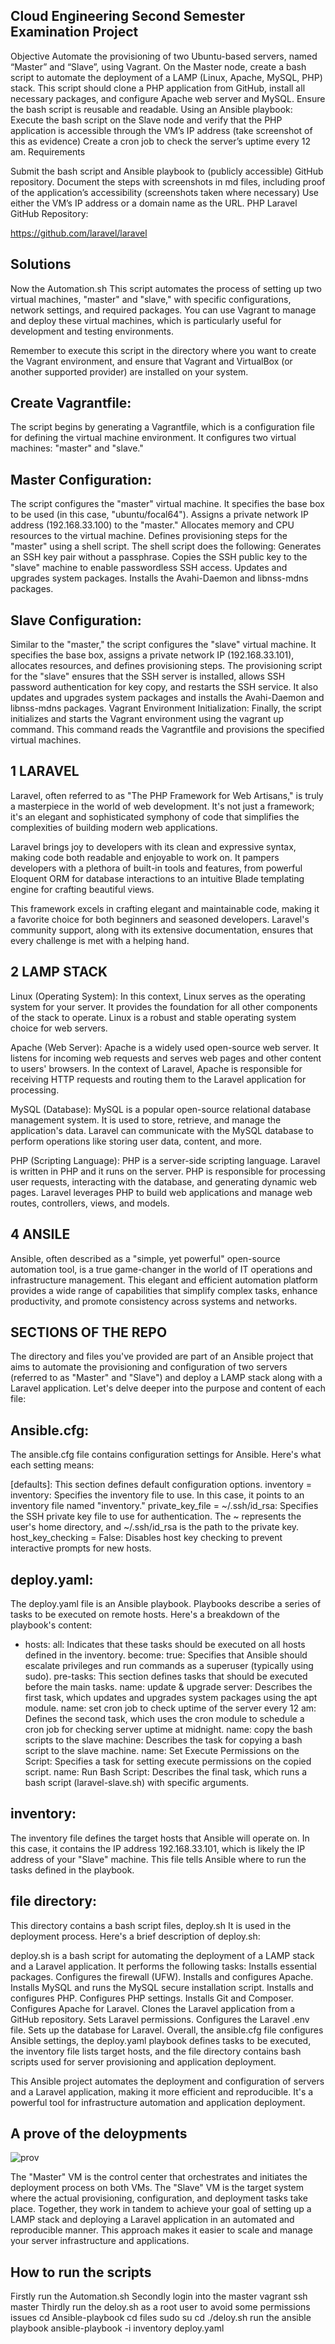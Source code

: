 ##  Cloud Engineering Second Semester Examination Project


Objective
Automate the provisioning of two Ubuntu-based servers, named “Master” and “Slave”, using Vagrant.
On the Master node, create a bash script to automate the deployment of a LAMP (Linux, Apache, MySQL, PHP) stack.
This script should clone a PHP application from GitHub, install all necessary packages, and configure Apache web server and MySQL. 
Ensure the bash script is reusable and readable.
Using an Ansible playbook:
Execute the bash script on the Slave node and verify that the PHP application is accessible through the VM’s IP address (take screenshot of this as evidence)
Create a cron job to check the server’s uptime every 12 am.
Requirements

Submit the bash script and Ansible playbook to (publicly accessible) GitHub repository.
Document the steps with screenshots in md files, including proof of the application’s accessibility (screenshots taken where necessary)
Use either the VM’s IP address or a domain name as the URL.
PHP Laravel GitHub Repository:

https://github.com/laravel/laravel

## Solutions
Now the Automation.sh 
This script automates the process of setting up two virtual machines, "master" and "slave," with specific configurations, network settings, and required packages. You can use Vagrant to manage and deploy these virtual machines, which is particularly useful for development and testing environments.

Remember to execute this script in the directory where you want to create the Vagrant environment, and ensure that Vagrant and VirtualBox (or another supported provider) are installed on your system.
## Create Vagrantfile:
The script begins by generating a Vagrantfile, which is a configuration file for defining the virtual machine environment. It configures two virtual machines: "master" and "slave."

## Master Configuration:

The script configures the "master" virtual machine.
It specifies the base box to be used (in this case, "ubuntu/focal64").
Assigns a private network IP address (192.168.33.100) to the "master."
Allocates memory and CPU resources to the virtual machine.
Defines provisioning steps for the "master" using a shell script. The shell script does the following:
Generates an SSH key pair without a passphrase.
Copies the SSH public key to the "slave" machine to enable passwordless SSH access.
Updates and upgrades system packages.
Installs the Avahi-Daemon and libnss-mdns packages.

## Slave Configuration:

Similar to the "master," the script configures the "slave" virtual machine.
It specifies the base box, assigns a private network IP (192.168.33.101), allocates resources, and defines provisioning steps.
The provisioning script for the "slave" ensures that the SSH server is installed, allows SSH password authentication for key copy, and restarts the SSH service.
It also updates and upgrades system packages and installs the Avahi-Daemon and libnss-mdns packages.
Vagrant Environment Initialization:
Finally, the script initializes and starts the Vagrant environment using the vagrant up command. This command reads the Vagrantfile and provisions the specified virtual machines. 

 ## 1 LARAVEL
Laravel, often referred to as "The PHP Framework for Web Artisans," is truly a masterpiece in the world of web development. It's not just a framework; it's an elegant and sophisticated symphony of code that simplifies the complexities of building modern web applications.

Laravel brings joy to developers with its clean and expressive syntax, making code both readable and enjoyable to work on. It pampers developers with a plethora of built-in tools and features, from powerful Eloquent ORM for database interactions to an intuitive Blade templating engine for crafting beautiful views.

This framework excels in crafting elegant and maintainable code, making it a favorite choice for both beginners and seasoned developers. Laravel's community support, along with its extensive documentation, ensures that every challenge is met with a helping hand.

 ## 2 LAMP STACK
 
Linux (Operating System): In this context, Linux serves as the operating system for your server. It provides the foundation for all other components of the stack to operate. Linux is a robust and stable operating system choice for web servers.

Apache (Web Server): Apache is a widely used open-source web server. It listens for incoming web requests and serves web pages and other content to users' browsers. In the context of Laravel, Apache is responsible for receiving HTTP requests and routing them to the Laravel application for processing.

MySQL (Database): MySQL is a popular open-source relational database management system. It is used to store, retrieve, and manage the application's data. Laravel can communicate with the MySQL database to perform operations like storing user data, content, and more.

PHP (Scripting Language): PHP is a server-side scripting language. Laravel is written in PHP and it runs on the server. PHP is responsible for processing user requests, interacting with the database, and generating dynamic web pages. Laravel leverages PHP to build web applications and manage web routes, controllers, views, and models.

## 4 ANSILE
Ansible, often described as a "simple, yet powerful" open-source automation tool, is a true game-changer in the world of IT operations and infrastructure management. This elegant and efficient automation platform provides a wide range of capabilities that simplify complex tasks, enhance productivity, and promote consistency across systems and networks.


## SECTIONS OF THE REPO
The directory and files you've provided are part of an Ansible project that aims to automate the provisioning and configuration of two servers (referred to as "Master" and "Slave") and deploy a LAMP stack along with a Laravel application. Let's delve deeper into the purpose and content of each file:

## Ansible.cfg:
The ansible.cfg file contains configuration settings for Ansible. Here's what each setting means:

[defaults]: This section defines default configuration options.
inventory = inventory: Specifies the inventory file to use. In this case, it points to an inventory file named "inventory."
private_key_file = ~/.ssh/id_rsa: Specifies the SSH private key file to use for authentication. The ~ represents the user's home directory, and ~/.ssh/id_rsa is the path to the private key.
host_key_checking = False: Disables host key checking to prevent interactive prompts for new hosts.

## deploy.yaml:
The deploy.yaml file is an Ansible playbook. Playbooks describe a series of tasks to be executed on remote hosts. Here's a breakdown of the playbook's content:

- hosts: all: Indicates that these tasks should be executed on all hosts defined in the inventory.
become: true: Specifies that Ansible should escalate privileges and run commands as a superuser (typically using sudo).
pre-tasks: This section defines tasks that should be executed before the main tasks.
name: update & upgrade server: Describes the first task, which updates and upgrades system packages using the apt module.
name: set cron job to check uptime of the server every 12 am: Defines the second task, which uses the cron module to schedule a cron job for checking server uptime at midnight.
name: copy the bash scripts to the slave machine: Describes the task for copying a bash script to the slave machine.
name: Set Execute Permissions on the Script: Specifies a task for setting execute permissions on the copied script.
name: Run Bash Script: Describes the final task, which runs a bash script (laravel-slave.sh) with specific arguments.

## inventory:
The inventory file defines the target hosts that Ansible will operate on. In this case, it contains the IP address 192.168.33.101, which is likely the IP address of your "Slave" 
machine. This file tells Ansible where to run the tasks defined in the playbook.

## file directory:
This directory  contains a bash script files, deploy.sh  It is used in the deployment process. Here's a brief description of deploy.sh:

deploy.sh is a bash script for automating the deployment of a LAMP stack and a Laravel application. It performs the following tasks:
Installs essential packages.
Configures the firewall (UFW).
Installs and configures Apache.
Installs MySQL and runs the MySQL secure installation script.
Installs and configures PHP.
Configures PHP settings.
Installs Git and Composer.
Configures Apache for Laravel.
Clones the Laravel application from a GitHub repository.
Sets Laravel permissions.
Configures the Laravel .env file.
Sets up the database for Laravel.
Overall, the ansible.cfg file configures Ansible settings, the deploy.yaml playbook defines tasks to be executed, the inventory file lists target hosts, and the file directory contains bash scripts used for server provisioning and application deployment.

This Ansible project automates the deployment and configuration of servers and a Laravel application, making it more efficient and reproducible. It's a powerful tool for infrastructure automation and application deployment.


## A prove of the deloypments 
![prov](./imagesss/laravel.png)

The "Master" VM is the control center that orchestrates and initiates the deployment process on both VMs. The "Slave" VM is the target system where the actual provisioning, configuration, and deployment tasks take place. Together, they work in tandem to achieve your goal of setting up a LAMP stack and deploying a Laravel application in an automated and reproducible manner. This approach makes it easier to scale and manage your server infrastructure and applications.

## How to run the scripts 
Firstly run the Automation.sh
Secondly login into the master
 vagrant ssh master 
Thirdly run the deloy.sh as a root user to avoid some permissions issues 
cd Ansible-playbook 
cd files
sudo su 
cd
./deloy.sh
run the ansible playbook
ansible-playbook -i inventory deploy.yaml

